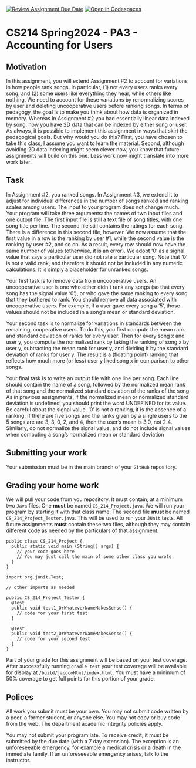[![Review Assignment Due Date](https://classroom.github.com/assets/deadline-readme-button-24ddc0f5d75046c5622901739e7c5dd533143b0c8e959d652212380cedb1ea36.svg)](https://classroom.github.com/a/GcPZVHXO)
[![Open in Codespaces](https://classroom.github.com/assets/launch-codespace-7f7980b617ed060a017424585567c406b6ee15c891e84e1186181d67ecf80aa0.svg)](https://classroom.github.com/open-in-codespaces?assignment_repo_id=13791383)
# CS214 Spring2024 - PA3 - Accounting for Users

## Motivation

In this assignment, you will extend Assignment #2 to account for variations in
how people rank songs. In particular, (1) not every users ranks every song,
and (2) some users like everything they hear, while others like nothing.
We need to account for these variations by renormalizing scores by user and
deleting uncooperative users before ranking songs. In terms of pedagogy,
the goal is to make you think about how data is organized in memory.
Whereas in Assignment #2 you had essentially linear data indexed by song,
now you have 2D data that can be indexed by either song or user.
As always, it is possible to implement this assignment in ways that skirt
the pedagogical goals. But why would you do this? First, you have chosen to
take this class, I assume you want to learn the material. Second,
although avoiding 2D data indexing might seem clever now, you know that
future assignments will build on this one. Less work now might translate
into more work later.

## Task

In Assignment #2, you ranked songs. In Assignment #3, we extend it to adjust
for individual differences in the number of songs ranked and ranking scales
among users. The input to your program does not change much. Your program will
take three arguments: the names of two input files and one output file. The
first input file is still a text file of song titles, with one song title per
line. The second file still contains the ratings for each song. There is
a difference in this second file, however. We now assume that the first value
in a row is the ranking by user #1, while the second value is the ranking by
user #2, and so on. As a result, every row should now have the same number of
values (otherwise, it is an error). We adopt ‘0’ as a signal value that says a
particular user did not rate a particular song. Note that ‘0’ is not a valid
rank, and therefore it should not be included in any numeric calculations. It
is simply a placeholder for unranked songs.

Your first task is to remove data
from uncooperative users. An uncooperative user is one who either didn't rank
any songs (so that every song has the signal value ‘0’), or who gave the same
ranking to every song that they bothered to rank. You should remove all data
associated with uncooperative users. For example, if a user gave every song
a ‘5’, those values should not be included in a song’s mean or standard
deviation.

Your second task is to normalize for variations in standards between the
remaining, cooperative users. To do this, you first compute the mean rank and
standard deviation of ranks for every user. Then for every song x and user y,
you compute the normalized rank by taking the ranking of song x by user y,
subtracting the mean rank for user y, and dividing it by the standard deviation
of ranks for user y. The result is a (floating point) ranking that reflects how
much more (or less) user y liked song x in comparison to other songs.

Your final task is to write an output file with one line per song. Each line
should contain the name of a song, followed by the normalized mean rank of that
song and the normalized standard deviation of the ranks of the song. As
in previous assignments, if the normalized mean or normalized standard
deviation is undefined, you should print the word UNDEFINED for its value.
Be careful about the signal value. ‘0’ is not a ranking, it is the absence
of a ranking. If there are five songs and the ranks given by a single users to
the 5 songs are are 3, 3, 0, 2, and 4, then the user’s mean is 3.0, not 2.4.
Similarly, do not normalize the signal value, and do not include signal
values when computing a song’s normalized mean or standard deviation

## Submitting your work

Your submission must be in the main branch of your `GitHub` repository.

## Grading your home work


We will pull your code from you repository. It must contain, at a minimum two
`Java` files. One **must** be named `CS_214_Project.java`. We will run your program by
starting it with that class name. The second file **must** be named
`CS_214_Project_Tester.java`. This will be used to run your `JUnit` tests. All future
assignments **must** contain these two files, although they may contain
different code as needed by the particulars of that assignment.

~~~~
public class CS_214_Project {
  public static void main (String[] args) {
    // your code goes here
    // You may just call the main of some other class you wrote.
  }
}
~~~~

~~~~
import org.junit.Test;

// other imports as needed

public CS_214_Project_Tester {
  @Test
  public void test1_OrWhateverNameMakesSense() {
    // code for your first test
  }

  @Test
  public void test2_OrWhateverNameMakesSense() {
    // code for your second test
  }
}
~~~~
Part of your grade for this assignment will be based on your test coverage. After successfully running `gradle test` your test coverage will be available for display at `/build/jacocoHtml/index.html`. You must have a minimum of 50% coverage to get full points for this portion of your grade.

## Polices

All work you submit must be your own. You may not submit code written by a
peer, a former student, or anyone else. You may not copy or buy code from the
web. The department academic integrity policies apply.

You may not submit your program late. To receive credit, it must be submitted by the due date (with a 7 day extension). The exception is an unforeseeable emergency, for example a medical crisis or a death in the immediate family. If an unforeseeable emergency arises, talk to the instructor.
